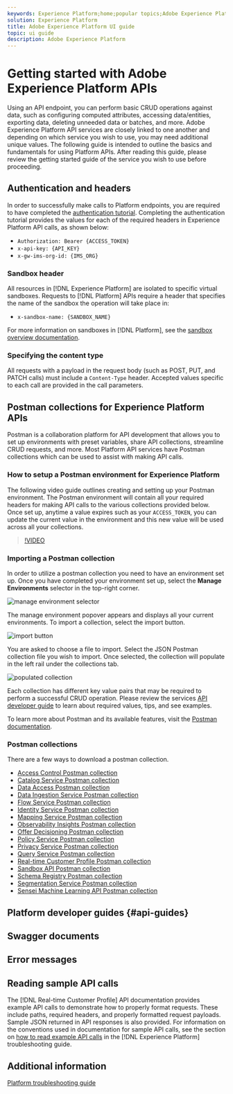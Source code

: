 ```yaml
---
keywords: Experience Platform;home;popular topics;Adobe Experience Platform;user guide;ui guide;platform ui guide;introduction to platform;dashboard;
solution: Experience Platform
title: Adobe Experience Platform UI guide
topic: ui guide
description: Adobe Experience Platform 
---
```


# Getting started with Adobe Experience Platform APIs

Using an API endpoint, you can perform basic CRUD operations against data, such as configuring computed attributes, accessing data/entities, exporting data, deleting unneeded data or batches, and more. Adobe Experience Platform API services are closely linked to one another and depending on which service you wish to use, you may need additional unique values. The following guide is intended to outline the basics and fundamentals for using Platform APIs. After reading this guide, please review the getting started guide of the service you wish to use before proceeding.

## Authentication and headers

In order to successfully make calls to Platform endpoints, you are required to have completed the [authentication tutorial](https://www.adobe.com/go/platform-api-authentication-en). Completing the authentication tutorial provides the values for each of the required headers in Experience Platform API calls, as shown below:

* `Authorization: Bearer {ACCESS_TOKEN}`
* `x-api-key: {API_KEY}`
* `x-gw-ims-org-id: {IMS_ORG}`

### Sandbox header

All resources in [!DNL Experience Platform] are isolated to specific virtual sandboxes. Requests to [!DNL Platform] APIs require a header that specifies the name of the sandbox the operation will take place in:

* `x-sandbox-name: {SANDBOX_NAME}`

For more information on sandboxes in [!DNL Platform], see the [sandbox overview documentation](../../sandboxes/home.md). 

### Specifying the content type

All requests with a payload in the request body (such as POST, PUT, and PATCH calls) must include a `Content-Type` header. Accepted values specific to each call are provided in the call parameters.

## Postman collections for Experience Platform APIs

Postman is a collaboration platform for API development that allows you to set up environments with preset variables, share API collections, streamline CRUD requests, and more. Most Platform API services have Postman collections which can be used to assist with making API calls.

### How to setup a Postman environment for Experience Platform

The following video guide outlines creating and setting up your Postman environment. The Postman environment will contain all your required headers for making API calls to the various collections provided below. Once set up, anytime a value expires such as your `ACCESS_TOKEN`, you can update the current value in the environment and this new value will be used across all your collections.

>[!VIDEO](https://video.tv.adobe.com/v/28832)

### Importing a Postman collection

In order to utilize a postman collection you need to have an environment set up. Once you have completed your environment set up, select the **Manage Environments** selector in the top-right corner.

![manage environment selector](./images/api-guide/environment-selector.png)

The manage environment popover appears and displays all your current environments. To import a collection, select the import button.

![import button](./images/api-guide/import-collection.png)

You are asked to choose a file to import. Select the JSON Postman collection file you wish to import. Once selected, the collection will populate in the left rail under the collections tab.

![populated collection](./images/api-guide/imported-collection.png)

Each collection has different key value pairs that may be required to perform a successful CRUD operation. Please review the services [API developer guide](#api-guides) to learn about required values, tips, and see examples.

To learn more about Postman and its available features, visit the [Postman documentation](https://learning.postman.com/docs/getting-started/navigating-postman/).

### Postman collections

There are a few ways to download a postman collection. 

- [Access Control Postman collection](https://github.com/adobe/experience-platform-postman-samples/blob/master/apis/experience-platform/Access%20Control%20API.postman_collection.json)
- [Catalog Service Postman collection](https://github.com/adobe/experience-platform-postman-samples/blob/master/apis/experience-platform/Catalog%20Service%20API.postman_collection.json)
- [Data Access Postman collection](https://github.com/adobe/experience-platform-postman-samples/blob/master/apis/experience-platform/Data%20Access%20API.postman_collection.json)
- [Data Ingestion Service Postman collection](https://github.com/adobe/experience-platform-postman-samples/blob/master/apis/experience-platform/Data%20Ingestion%20API.postman_collection.json)
- [Flow Service Postman collection](https://github.com/adobe/experience-platform-postman-samples/blob/master/apis/experience-platform/Flow%20Service%20API.postman_collection.json)
- [Identity Service Postman collection](https://github.com/adobe/experience-platform-postman-samples/blob/master/apis/experience-platform/Identity%20Service.postman_collection.json)
- [Mapping Service Postman collection](https://github.com/adobe/experience-platform-postman-samples/blob/master/apis/experience-platform/Mapping%20Service%20API%20Resource.postman_collection.json)
- [Observability Insights Postman collection](https://github.com/adobe/experience-platform-postman-samples/blob/master/apis/experience-platform/Observability%20Insights%20API.postman_collection.json)
- [Offer Decisioning Postman collection](https://github.com/adobe/experience-platform-postman-samples/blob/master/apis/experience-platform/Observability%20Insights%20API.postman_collection.json)
- [Policy Service Postman collection](https://github.com/adobe/experience-platform-postman-samples/blob/master/apis/experience-platform/Policy%20Service%20API.postman_collection.json)
- [Privacy Service Postman collection](https://github.com/adobe/experience-platform-postman-samples/blob/master/apis/experience-platform/Privacy%20Service%20API.postman_collection.json)
- [Query Service Postman collection](https://github.com/adobe/experience-platform-postman-samples/blob/master/apis/experience-platform/Query%20Service%20API.postman_collection.json)
- [Real-time Customer Profile Postman collection](https://github.com/adobe/experience-platform-postman-samples/blob/master/apis/experience-platform/Real-time%20Customer%20Profile%20API.postman_collection.json)
- [Sandbox API Postman collection](https://github.com/adobe/experience-platform-postman-samples/blob/master/apis/experience-platform/Sandbox%20API.postman_collection.json)
- [Schema Registry Postman collection](https://github.com/adobe/experience-platform-postman-samples/blob/master/apis/experience-platform/Schema%20Registry%20API.postman_collection.json)
- [Segmentation Service Postman collection](https://github.com/adobe/experience-platform-postman-samples/blob/master/apis/experience-platform/Segmentation%20Service%20API.postman_collection.json)
- [Sensei Machine Learning API Postman collection](https://github.com/adobe/experience-platform-postman-samples/blob/master/apis/experience-platform/Sensei%20Machine%20Learning%20API.postman_collection.json)

## Platform developer guides {#api-guides}


## Swagger documents

## Error messages

## Reading sample API calls

The [!DNL Real-time Customer Profile] API documentation provides example API calls to demonstrate how to properly format requests. These include paths, required headers, and properly formatted request payloads. Sample JSON returned in API responses is also provided. For information on the conventions used in documentation for sample API calls, see the section on [how to read example API calls](../../landing/troubleshooting.md#how-do-i-format-an-api-request) in the [!DNL Experience Platform] troubleshooting guide.

## Additional information

[Platform troubleshooting guide](./troubleshooting.md)